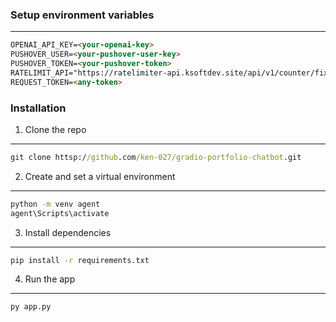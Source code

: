 ### Setup environment variables
---

```md
OPENAI_API_KEY=<your-openai-key>
PUSHOVER_USER=<your-pushover-user-key>
PUSHOVER_TOKEN=<your-pushover-token>
RATELIMIT_API="https://ratelimiter-api.ksoftdev.site/api/v1/counter/fixed-window"
REQUEST_TOKEN=<any-token>
```

### Installation
1. Clone the repo
---
```cmd
git clone httsp://github.com/ken-027/gradio-portfolio-chatbot.git
```

2. Create and set a virtual environment
---
```cmd
python -m venv agent
agent\Scripts\activate
```

3. Install dependencies
---
```cmd
pip install -r requirements.txt
```

4. Run the app
---
```cmd
py app.py
```
